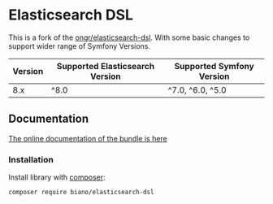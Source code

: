 # Elasticsearch DSL

This is a fork of the [ongr/elasticsearch-dsl](https://github.com/ongr-io/ElasticsearchDSL).
With some basic changes to support wider range of Symfony Versions.

| Version | Supported Elasticsearch Version | Supported Symfony Version |
|---------|---------------------------------|---------------------------|
| 8.x     | ^8.0                            | ^7.0, ^6.0, ^5.0          |


## Documentation

[The online documentation of the bundle is here](docs/index.md)

### Installation

Install library with [composer](https://getcomposer.org):

```bash
composer require biano/elasticsearch-dsl
```
